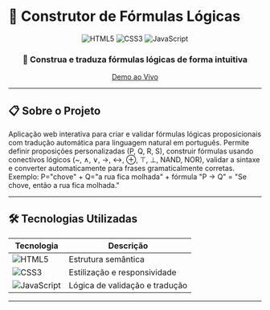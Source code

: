 # 🧮 Construtor de Fórmulas Lógicas

<div align="center">
  
  ![HTML5](https://img.shields.io/badge/HTML5-E34F26?style=for-the-badge&logo=html5&logoColor=white)
  ![CSS3](https://img.shields.io/badge/CSS3-1572B6?style=for-the-badge&logo=css3&logoColor=white)
  ![JavaScript](https://img.shields.io/badge/JavaScript-F7DF1E?style=for-the-badge&logo=javascript&logoColor=black)
  
  ### 📐 Construa e traduza fórmulas lógicas de forma intuitiva
  
  [Demo ao Vivo](#)
  
</div>

---

## 📋 Sobre o Projeto

Aplicação web interativa para criar e validar fórmulas lógicas proposicionais com tradução automática para linguagem natural em português. Permite definir proposições personalizadas (P, Q, R, S), construir fórmulas usando conectivos lógicos (~, ∧, ∨, →, ↔, ⊕, ⊤, ⊥, NAND, NOR), validar a sintaxe e converter automaticamente para frases gramaticalmente corretas. Exemplo: P="chove" + Q="a rua fica molhada" + fórmula "P → Q" = "Se chove, então a rua fica molhada."

---

## 🛠️ Tecnologias Utilizadas

| Tecnologia | Descrição |
|------------|-----------|
| ![HTML5](https://img.shields.io/badge/-HTML5-E34F26?style=flat&logo=html5&logoColor=white) | Estrutura semântica |
| ![CSS3](https://img.shields.io/badge/-CSS3-1572B6?style=flat&logo=css3&logoColor=white) | Estilização e responsividade |
| ![JavaScript](https://img.shields.io/badge/-JavaScript-F7DF1E?style=flat&logo=javascript&logoColor=black) | Lógica de validação e tradução |

---

